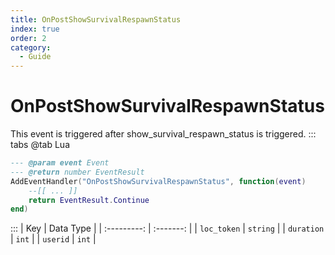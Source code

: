 ```yaml
---
title: OnPostShowSurvivalRespawnStatus
index: true
order: 2
category:
  - Guide
---
```


# OnPostShowSurvivalRespawnStatus
This event is triggered after show_survival_respawn_status is triggered.
::: tabs
@tab Lua
```lua
--- @param event Event
--- @return number EventResult
AddEventHandler("OnPostShowSurvivalRespawnStatus", function(event)
    --[[ ... ]]
    return EventResult.Continue
end)
```

:::
|     Key     | Data Type |
| :---------: | :-------: |
| `loc_token` |  `string` |
|  `duration` |   `int`   |
|   `userid`  |   `int`   |